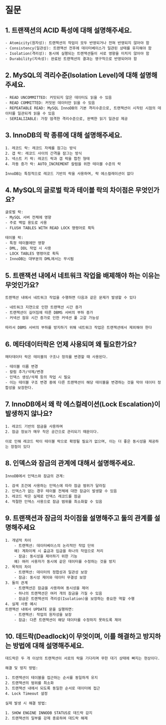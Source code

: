 # 질문

## 1. 트랜잭션의 ACID 특성에 대해 설명해주세요.
    
    - Atomicity(원자성): 트랜잭션의 작업이 모두 반영되거나 전혀 반영되지 않아야 함
    - Consistency(일관성): 트랜잭션 전후에 데이터베이스가 일관된 상태를 유지해야 함
    - Isolation(격리성): 동시에 실행되는 트랜잭션들이 서로 영향을 미치지 않아야 함
    - Durability(지속성): 완료된 트랜잭션의 결과는 영구적으로 반영되어야 함
    
## 2. MySQL의 격리수준(Isolation Level)에 대해 설명해주세요.
    
    - READ UNCOMMITTED: 커밋되지 않은 데이터도 읽을 수 있음
    - READ COMMITTED: 커밋된 데이터만 읽을 수 있음
    - REPEATABLE READ: MySQL InnoDB의 기본 격리수준으로, 트랜잭션이 시작된 시점의 데이터를 일관되게 읽을 수 있음
    - SERIALIZABLE: 가장 엄격한 격리수준으로, 완벽한 읽기 일관성 제공
    
## 3. InnoDB의 락 종류에 대해 설명해주세요.
    
    1. 레코드 락: 레코드 자체를 잠그는 방식
    2. 갭 락: 레코드 사이의 간격을 잠그는 방식
    3. 넥스트 키 락: 레코드 락과 갭 락을 합친 형태
    4. 자동 증가 락: AUTO_INCREMENT 칼럼을 위한 테이블 수준의 락
    
    InnoDB는 특징적으로 레코드 기반의 락을 사용하며, 락 에스컬레이션이 없다
    
## 4. MySQL의 글로벌 락과 테이블 락의 차이점은 무엇인가요?
    
    글로벌 락:
    - MySQL 서버 전체에 영향
    - 주로 백업 용도로 사용
    - FLUSH TABLES WITH READ LOCK 명령어로 획득
    
    테이블 락:
    - 특정 테이블에만 영향
    - DML, DDL 작업 시 사용
    - LOCK TABLES 명령어로 획득
    - InnoDB는 대부분의 DML에서는 무시됨
    
## 5. 트랜잭션 내에서 네트워크 작업을 배제해야 하는 이유는 무엇인가요?
    
    트랜잭션 내에서 네트워크 작업을 수행하면 다음과 같은 문제가 발생할 수 있다
    
    - 네트워크 지연으로 인한 트랜잭션 시간 증가
    - 트랜잭션이 길어짐에 따른 DBMS 서버의 부하 증가
    - 커넥션 점유 시간 증가로 인한 커넥션 풀 고갈 가능성
    
    따라서 DBMS 서버의 부하를 방지하기 위해 네트워크 작업은 트랜잭션에서 제외해야 한다
    
## 6. 메타데이터락은 언제 사용되며 왜 필요한가요?
    
    메타데이터 락은 테이블의 구조나 정의를 변경할 때 사용된다.
    
    - 테이블 이름 변경
    - 칼럼 추가/삭제/변경
    - 인덱스 생성/삭제 등의 작업 시 필요
    - 이는 테이블 구조 변경 중에 다른 트랜잭션이 해당 테이블을 변경하는 것을 막아 데이터 정합성을 보장한다.
## 7. InnoDB에서 왜 락 에스컬레이션(Lock Escalation)이 발생하지 않나요?
    1. 레코드 기반의 잠금을 사용하며
    2. 잠금 정보가 매우 작은 공간으로 관리되기 때문이다.
    
    이로 인해 레코드 락이 테이블 락으로 확장될 필요가 없으며, 이는 더 좋은 동시성을 제공하는 장점이 있다
    
## 8. 인덱스와 잠금의 관계에 대해서 설명해주세요.
    
    InnoDB에서 인덱스와 잠금의 관계:
    
    1. 검색 조건에 사용하는 인덱스에 따라 잠금 범위가 달라짐
    2. 인덱스가 없는 경우 테이블 전체에 대한 잠금이 발생할 수 있음
    3. 레코드 락은 실제로 인덱스 레코드를 잠금
    4. 적절한 인덱스 사용으로 잠금 범위를 최소화할 수 있음
## 9. 트랜잭션과 잠금의 차이점을 설명해주고 둘의 관계를 설명해주세요
    1. 개념적 차이
        - 트랜잭션: 데이터베이스의 논리적인 작업 단위
        예) 계좌이체 시 출금과 입금을 하나의 작업으로 처리
        - 잠금: 동시성을 제어하기 위한 기능
        예) 여러 사용자가 동시에 같은 데이터를 수정하는 것을 방지
    2. 목적의 차이
        - 트랜잭션: 데이터의 정합성과 일관성 보장
        - 잠금: 동시성 제어와 데이터 무결성 보장
    3. 둘의 관계
        - 트랜잭션은 잠금을 사용하여 동시성을 제어
        - 하나의 트랜잭션은 여러 개의 잠금을 가질 수 있음
        - 잠금은 트랜잭션의 격리성(Isolation)을 보장하는 중요한 역할 수행
    4. 실제 사용 예시
    트랜잭션 내에서 UPDATE 문을 실행하면:
        - 트랜잭션: 작업의 원자성을 보장
        - 잠금: 다른 트랜잭션이 해당 데이터를 수정하지 못하도록 제어
## 10. 데드락(Deadlock)이 무엇이며, 이를 해결하고 방지하는 방법에 대해 설명해주세요.
    
    데드락은 두 개 이상의 트랜잭션이 서로의 락을 기다리며 무한 대기 상태에 빠지는 현상이다.
    
    해결 및 방지 방법:
    
    1. 트랜잭션이 테이블을 접근하는 순서를 동일하게 유지
    2. 트랜잭션의 범위를 최소화
    3. 트랜잭션 내에서 되도록 동일한 순서로 데이터에 접근
    4. Lock Timeout 설정
    
    실제 발생 시 해결 방법:
    
    1. SHOW ENGINE INNODB STATUS로 데드락 감지
    2. 트랜잭션의 일부를 강제 종료하여 데드락 해제